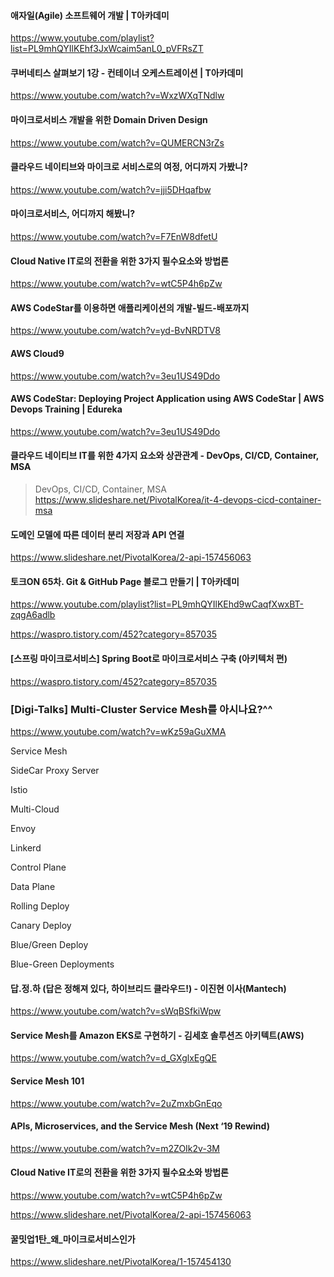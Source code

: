 #### 애자일(Agile) 소프트웨어 개발 | T아카데미
https://www.youtube.com/playlist?list=PL9mhQYIlKEhf3JxWcaim5anL0_pVFRsZT

#### 쿠버네티스 살펴보기 1강 - 컨테이너 오케스트레이션 | T아카데미
https://www.youtube.com/watch?v=WxzWXqTNdlw

#### 마이크로서비스 개발을 위한 Domain Driven Design
https://www.youtube.com/watch?v=QUMERCN3rZs

#### 클라우드 네이티브와 마이크로 서비스로의 여정, 어디까지 가봤니?
https://www.youtube.com/watch?v=jji5DHqafbw

####  마이크로서비스, 어디까지 해봤니?
https://www.youtube.com/watch?v=F7EnW8dfetU


#### Cloud Native IT로의 전환을 위한 3가지 필수요소와 방법론
https://www.youtube.com/watch?v=wtC5P4h6pZw

#### AWS CodeStar를 이용하면 애플리케이션의 개발-빌드-배포까지
https://www.youtube.com/watch?v=yd-BvNRDTV8

#### AWS Cloud9
https://www.youtube.com/watch?v=3eu1US49Ddo

#### AWS CodeStar: Deploying Project Application using AWS CodeStar | AWS Devops Training | Edureka
https://www.youtube.com/watch?v=3eu1US49Ddo

#### 클라우드 네이티브 IT를 위한 4가지 요소와 상관관계 - DevOps, CI/CD, Container, MSA
> DevOps, CI/CD, Container, MSA
https://www.slideshare.net/PivotalKorea/it-4-devops-cicd-container-msa

#### 도메인 모델에 따른 데이터 분리 저장과 API 연결
https://www.slideshare.net/PivotalKorea/2-api-157456063


#### 토크ON 65차. Git & GitHub Page 블로그 만들기 | T아카데미
https://www.youtube.com/playlist?list=PL9mhQYIlKEhd9wCaqfXwxBT-zqgA6adlb

https://waspro.tistory.com/452?category=857035

#### [스프링 마이크로서비스] Spring Boot로 마이크로서비스 구축 (아키텍처 편)
https://waspro.tistory.com/452?category=857035



### [Digi-Talks] Multi-Cluster Service Mesh를 아시나요?^^
https://www.youtube.com/watch?v=wKz59aGuXMA

Service Mesh 

SideCar Proxy Server

Istio 

Multi-Cloud

Envoy 

Linkerd

Control Plane

Data Plane

Rolling Deploy 

Canary Deploy

Blue/Green Deploy 

Blue-Green Deployments


#### 답.정.하 (답은 정해져 있다, 하이브리드 클라우드!) - 이진현 이사(Mantech) 
https://www.youtube.com/watch?v=sWqBSfkiWpw

#### Service Mesh를 Amazon EKS로 구현하기 - 김세호 솔루션즈 아키텍트(AWS)
https://www.youtube.com/watch?v=d_GXglxEgQE

#### Service Mesh 101

https://www.youtube.com/watch?v=2uZmxbGnEqo

#### APIs, Microservices, and the Service Mesh (Next ‘19 Rewind)
https://www.youtube.com/watch?v=m2ZOIk2v-3M


#### Cloud Native IT로의 전환을 위한 3가지 필수요소와 방법론
https://www.youtube.com/watch?v=wtC5P4h6pZw

https://www.slideshare.net/PivotalKorea/2-api-157456063

#### 꿀밋업1탄_왜_마이크로서비스인가
https://www.slideshare.net/PivotalKorea/1-157454130
